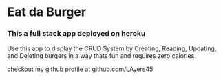 # Eat da Burger
### This a full stack app deployed on heroku
Use this app to display the CRUD System by Creating, Reading, Updating, and Deleting burgers in a way thats fun and requires zero calories.

checkout my github profile at github.com/LAyers45
